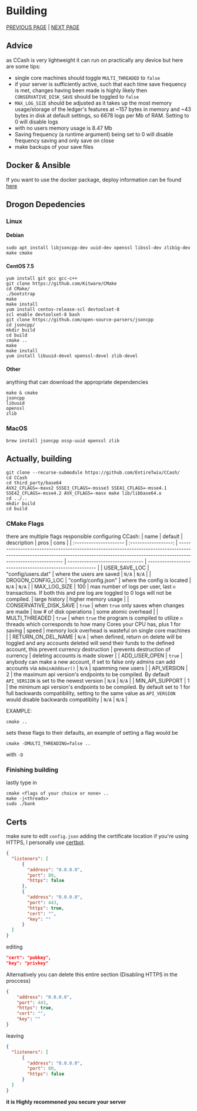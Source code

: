 # Building
[PREVIOUS PAGE](features/implementation.md) | [NEXT PAGE](FAQ.md)

## Advice
as CCash is very lightweight it can run on practically any device but here are some tips:
* single core machines should toggle `MULTI_THREADED` to `false`
* if your server is sufficiently active, such that each time save frequency is met, changes having been made is highly likely then `CONSERVATIVE_DISK_SAVE` should be toggled to `false`
* `MAX_LOG_SIZE` should be adjusted as it takes up the most memory usage/storage of the ledger's features at ~157 bytes in memory and ~43 bytes in disk at default settings, so 6678 logs per Mb of RAM. Setting to 0 will disable logs
* with no users memory usage is 8.47 Mb
* Saving frequency (a runtime argument) being set to 0 will disable frequency saving and only save on close
* make backups of your save files

## Docker & Ansible
If you want to use the docker package, deploy information can be found [here](deploy.md)

## Drogon Depedencies 

### Linux
#### Debian
```
sudo apt install libjsoncpp-dev uuid-dev openssl libssl-dev zlib1g-dev make cmake
```
#### CentOS 7.5
```
yum install git gcc gcc-c++ 
git clone https://github.com/Kitware/CMake
cd CMake/
./bootstrap
make
make install
yum install centos-release-scl devtoolset-8
scl enable devtoolset-8 bash
git clone https://github.com/open-source-parsers/jsoncpp
cd jsoncpp/
mkdir build
cd build
cmake ..
make
make install
yum install libuuid-devel openssl-devel zlib-devel
```
#### Other
anything that can download the appropriate dependencies
```
make & cmake
jsoncpp
libuuid
openssl
zlib
```
### MacOS
```
brew install jsoncpp ossp-uuid openssl zlib 
```

## Actually, building
```
git clone --recurse-submodule https://github.com/EntireTwix/CCash/
cd CCash
cd third_party/base64
AVX2_CFLAGS=-mavx2 SSSE3_CFLAGS=-mssse3 SSE41_CFLAGS=-msse4.1 SSE42_CFLAGS=-msse4.2 AVX_CFLAGS=-mavx make lib/libbase64.o
cd ../..
mkdir build
cd build
```

### CMake Flags
there are multiple flags responsible configuring CCash:
| name                   |       default        | description                                                                                                                                                                               | pros                             | cons                                                     |
| :--------------------- | :------------------: | ----------------------------------------------------------------------------------------------------------------------------------------------------------------------------------------- | -------------------------------- | -------------------------------------------------------- |
| USER_SAVE_LOC          |  "config/users.dat"  | where the users are saved                                                                                                                                                                 | `N/A`                            | `N/A`                                                    |
| DROGON_CONFIG_LOC      | "config/config.json" | where the config is located                                                                                                                                                               | `N/A`                            | `N/A`                                                    |
| MAX_LOG_SIZE           |         100          | max number of logs per user, last `n` transactions. If both this and pre log are toggled to 0 logs will not be compiled.                                                                  | large history                    | higher memory usage                                      |
| CONSERVATIVE_DISK_SAVE |        `true`        | when `true` only saves when changes are made                                                                                                                                              | low # of disk operations         | some atomic overhead                                     |
| MULTI_THREADED         |        `true`        | when `true` the program is compiled to utilize `n` threads which corresponds to how many Cores your CPU has, plus 1 for saving                                                            | speed                            | memory lock overhead is wasteful on single core machines |
| RETURN_ON_DEL_NAME     |        `N/A`         | when defined, return on delete will be toggled and any accounts deleted will send their funds to the defined account, this prevent currency destruction                                   | prevents destruction of currency | deleting accounts is made slower                         |
| ADD_USER_OPEN          |        `true`        | anybody can make a new account, if set to false only admins can add accounts via `AdminAddUser()`                                                                                         | `N/A`                            | spamming new users                                       |
| API_VERSION            |          2           | the maximum api version's endpoints to be compiled. By default `API_VERSION` is set to the newest version                                                                                 | `N/A`                            | `N/A`                                                    |
| MIN_API_SUPPORT        |          1           | the minimum api version's endpoints to be compiled. By default set to 1 for full backwards compatibility, setting to the same value as `API_VERSION` would disable backwards compatiblity | `N/A`                            | `N/A`                                                    |

EXAMPLE:
```
cmake ..
```
sets these flags to their defaults, an example of setting a flag would be 
```
cmake -DMULTI_THREADING=false ..
```
with `-D`

### Finishing building
lastly type in
```
cmake <flags of your choice or none> ..
make -j<threads>
sudo ./bank
```

## Certs
make sure to edit `config.json` adding the certificate location if you're using HTTPS, I personally use [certbot](https://certbot.eff.org/). 
```json
{
  "listeners": [
      {
        "address": "0.0.0.0",
        "port": 80,
        "https": false
      },
      {
        "address": "0.0.0.0",
        "port": 443,
        "https": true,
        "cert": "",
        "key": ""
      }
  ]
}
```
editing
```json
"cert": "pubkey",
"key": "privkey"
```

Alternatively you can delete this entire section (Disabling HTTPS in the proccess)
```json
{
    "address": "0.0.0.0",
    "port": 443,
    "https": true,
    "cert": "",
    "key": ""
}
```
leaving
```json
{
  "listeners": [
      {
        "address": "0.0.0.0",
        "port": 80,
        "https": false
      }
  ]
}
```
**it is Highly recommened you secure your server**
